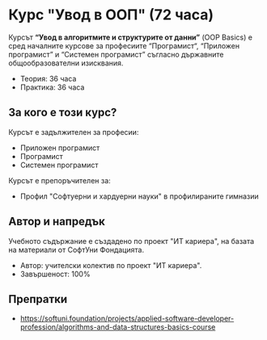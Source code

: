 # Курс "Увод в ООП" (72 часа)

Курсът **“Увод в алгоритмите и структурите от данни”** (OOP Basics) е сред началните курсове за професиите “Програмист“, “Приложен програмист” и “Системен програмист” съгласно държавните общообразователни изисквания.
 - Теория: 36 часа
 - Практика: 36 часа

## За кого е този курс?

Курсът е задължителен за професии:
 - Приложен програмист
 - Програмист
 - Системен програмист
 
Курсът е препоръчителен за:
 - Профил "Софтуерни и хардуерни науки" в профилираните гимназии

## Автор и напредък

Учебното съдържание е създадено по проект "ИТ кариера", на базата на материали от СофтУни Фондацията.
 - Автор: учителски колектив по проект "ИТ кариера".
 - Завършеност: 100%

## Препратки
 - https://softuni.foundation/projects/applied-software-developer-profession/algorithms-and-data-structures-basics-course
